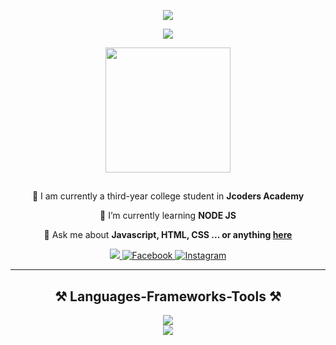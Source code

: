   <p align="center">
  <img src="https://github.com/thompsonemerson/thompsonemerson/raw/master/cover-thompson.png">
</p>

  <p align="center">
  <img  src="https://visitor-badge.laobi.icu/badge?page_id=kad-f.kad-f">
</p>
<p align="center">
  <img style="withd:600px; height:200px;" src="https://user-images.githubusercontent.com/74038190/240906093-9be4d344-6782-461a-b5a6-32a07bf7b34e.gif">
</p>
<div align="center">
  <h2></h2>
  <p>
   🚀 I am currently a third-year college student  in <strong>Jcoders Academy</strong>
  </p>
</div>
<div align="center">
  <p>🌱 I’m currently learning <strong>NODE JS</strong></p>
  <p>💬 Ask me about <strong>Javascript, HTML, CSS ... or anything <a href="https://github.com/kad-f">here</a></strong></p>
</div>
<div align="center">
  <a href="mailto:ledionshaljani92@gmail.com">
    <img src="https://img.shields.io/badge/Gmail-333333?style=for-the-badge&amp;logo=gmail&amp;logoColor=red">
  </a>
  <a href="https://facebook.com/ledi.shaljani">
    <img alt="Facebook" title="Connect on Facebook" src="https://img.shields.io/badge/-Facebook-1877F2?style=for-the-badge&amp;logo=facebook&amp;logoColor=white">
  </a>
  <a href="https://www.instagram.com/ledionshaljan_/">
    <img alt="Instagram" title="" &#x22;follow="" on="" instagram&#x22;="" src="https://img.shields.io/badge/-Instagram-E4405F?style=for-the-badge&amp;logo=instagram&amp;logoColor=white">
  </a>
</div>
<hr>
<h2 align="center">⚒️ Languages-Frameworks-Tools ⚒️</h2>
<div align="center">
  <img src="https://skillicons.dev/icons?i=nodejs,github,javascript,express,mongodb"><br>
  <img src="https://skillicons.dev/icons?i=bootstrap,html,css,vscode,figma,git">
</div>




